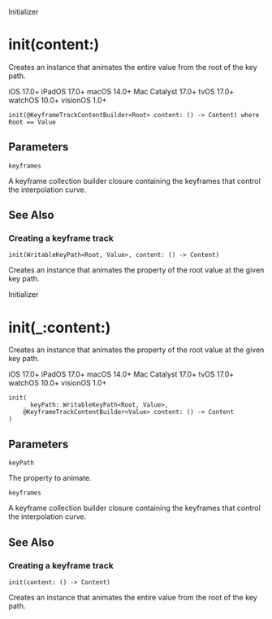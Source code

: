 Initializer

# init(content:)

Creates an instance that animates the entire value from the root of the key
path.

iOS 17.0+  iPadOS 17.0+  macOS 14.0+  Mac Catalyst 17.0+  tvOS 17.0+  watchOS
10.0+  visionOS 1.0+

    
    
    init(@KeyframeTrackContentBuilder<Root> content: () -> Content) where Root == Value

##  Parameters

`keyframes`

    

A keyframe collection builder closure containing the keyframes that control
the interpolation curve.

## See Also

### Creating a keyframe track

`init(WritableKeyPath<Root, Value>, content: () -> Content)`

Creates an instance that animates the property of the root value at the given
key path.

Initializer

# init(_:content:)

Creates an instance that animates the property of the root value at the given
key path.

iOS 17.0+  iPadOS 17.0+  macOS 14.0+  Mac Catalyst 17.0+  tvOS 17.0+  watchOS
10.0+  visionOS 1.0+

    
    
    init(
        _ keyPath: WritableKeyPath<Root, Value>,
        @KeyframeTrackContentBuilder<Value> content: () -> Content
    )

##  Parameters

`keyPath`

    

The property to animate.

`keyframes`

    

A keyframe collection builder closure containing the keyframes that control
the interpolation curve.

## See Also

### Creating a keyframe track

`init(content: () -> Content)`

Creates an instance that animates the entire value from the root of the key
path.

